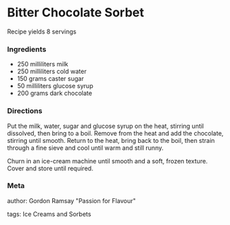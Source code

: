 # Bitter Chocolate Sorbet

Recipe yields 8 servings 

### Ingredients
 * 250 milliliters milk
 * 250 milliliters cold water
 * 150 grams caster sugar
 * 50 milliliters glucose syrup
 * 200 grams dark chocolate

### Directions

Put the milk, water, sugar and glucose syrup on the heat, stirring until dissolved, then bring to a boil.  Remove from the heat and add the chocolate, stirring until smooth.  Return to the heat, bring back to the boil, then strain through a fine sieve and cool until warm and still runny.

Churn in an ice-cream machine until smooth and a soft, frozen texture.  Cover and store until required.

### Meta
author: Gordon Ramsay "Passion for Flavour"

tags: Ice Creams and Sorbets

